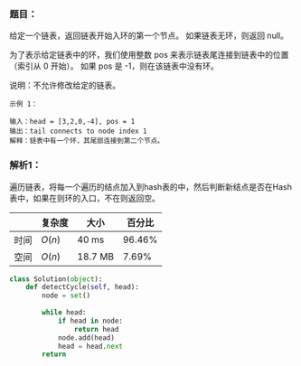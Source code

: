 ### 题目：
给定一个链表，返回链表开始入环的第一个节点。 如果链表无环，则返回 null。

为了表示给定链表中的环，我们使用整数 pos 来表示链表尾连接到链表中的位置（索引从 0 开始）。 如果 pos 是 -1，则在该链表中没有环。

说明：不允许修改给定的链表。
 
```
示例 1：

输入：head = [3,2,0,-4], pos = 1
输出：tail connects to node index 1
解释：链表中有一个环，其尾部连接到第二个节点。
```

### 解析1：
遍历链表，将每一个遍历的结点加入到hash表的中，然后判断新结点是否在Hash表中，如果在则环的入口，不在则返回空。

|  |复杂度|大小|百分比|
|--|--|--|--|
|时间|$O(n)$|40 ms|96.46%|
|空间|$O(n)$|18.7 MB|7.69%|


```python
class Solution(object):
    def detectCycle(self, head):
        node = set()
        
        while head:
            if head in node:
                return head
            node.add(head)
            head = head.next
        return 
```

